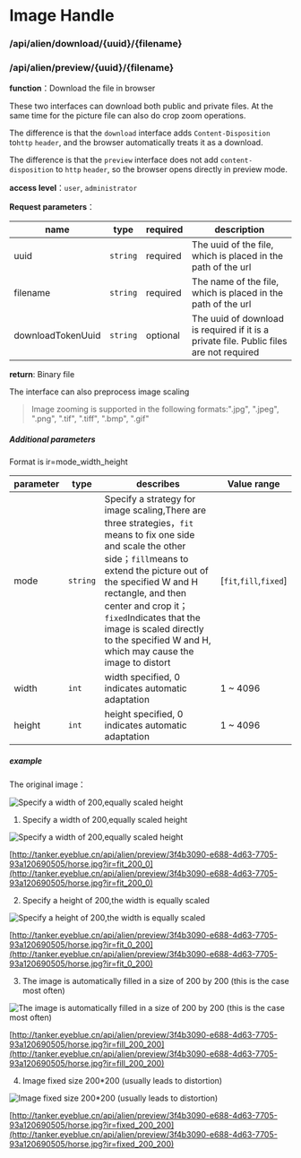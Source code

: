 # Image Handle

### /api/alien/download/{uuid}/{filename}

### /api/alien/preview/{uuid}/{filename}

**function**：Download the file in browser

These two interfaces can download both public and private files. At the same time for the picture file can also do crop zoom operations.

The difference is that the `download` interface adds `Content-Disposition` to` http ` `header`, and the browser automatically treats it as a download.

The difference is that the `preview` interface does not add `content-disposition` to `http` `header`, so the browser opens directly in preview mode.

**access level**：`user`, `administrator`

**Request parameters**：

name | type | required | description
--------- | ---- | ---- | -----------
uuid | `string` | required | The uuid of the file, which is placed in the path of the url
filename | `string` | required | The name of the file, which is placed in the path of the url
downloadTokenUuid | `string` | optional | The uuid of download is required if it is a private file. Public files are not required

**return**: Binary file

The interface can also preprocess image scaling
> Image zooming is supported in the following formats:".jpg", ".jpeg", ".png", ".tif", ".tiff", ".bmp", ".gif"

##### Additional parameters

Format is ir=mode_width_height

| parameter | type | describes | Value range|
| ------------ | ---- | ------------ | ------------ |
| mode | `string` | Specify a strategy for image scaling,There are three strategies，`fit` means to fix one side and scale the other side；`fill`means to extend the picture out of the specified W and H rectangle, and then center and crop it；`fixed`Indicates that the image is scaled directly to the specified W and H, which may cause the image to distort  | [`fit`,`fill`,`fixed`] |
|  width | `int`  |  width specified, 0 indicates automatic adaptation |  1 ~ 4096  |
|  height | `int`  |  height specified, 0 indicates automatic adaptation |  1 ~ 4096  |

##### example

The original image：

![Specify a width of 200,equally scaled height](http://tanker.eyeblue.cn/api/alien/preview/3f4b3090-e688-4d63-7705-93a120690505/horse.jpg)

1. Specify a width of 200,equally scaled height

![Specify a width of 200,equally scaled height](http://tanker.eyeblue.cn/api/alien/preview/3f4b3090-e688-4d63-7705-93a120690505/horse.jpg?ir=fit_200_0)

[http://tanker.eyeblue.cn/api/alien/preview/3f4b3090-e688-4d63-7705-93a120690505/horse.jpg?ir=fit_200_0](http://tanker.eyeblue.cn/api/alien/preview/3f4b3090-e688-4d63-7705-93a120690505/horse.jpg?ir=fit_200_0)

2. Specify a height of 200,the width is equally scaled

![Specify a height of 200,the width is equally scaled](http://tanker.eyeblue.cn/api/alien/preview/3f4b3090-e688-4d63-7705-93a120690505/horse.jpg?ir=fit_0_200)

[http://tanker.eyeblue.cn/api/alien/preview/3f4b3090-e688-4d63-7705-93a120690505/horse.jpg?ir=fit_0_200](http://tanker.eyeblue.cn/api/alien/preview/3f4b3090-e688-4d63-7705-93a120690505/horse.jpg?ir=fit_0_200)

3. The image is automatically filled in a size of 200 by 200 (this is the case most often)

![The image is automatically filled in a size of 200 by 200 (this is the case most often)](http://tanker.eyeblue.cn/api/alien/preview/3f4b3090-e688-4d63-7705-93a120690505/horse.jpg?ir=fill_200_200)

[http://tanker.eyeblue.cn/api/alien/preview/3f4b3090-e688-4d63-7705-93a120690505/horse.jpg?ir=fill_200_200](http://tanker.eyeblue.cn/api/alien/preview/3f4b3090-e688-4d63-7705-93a120690505/horse.jpg?ir=fill_200_200)

4. Image fixed size 200*200 (usually leads to distortion)

![Image fixed size 200*200 (usually leads to distortion)](http://tanker.eyeblue.cn/api/alien/preview/3f4b3090-e688-4d63-7705-93a120690505/horse.jpg?ir=fixed_200_200)

[http://tanker.eyeblue.cn/api/alien/preview/3f4b3090-e688-4d63-7705-93a120690505/horse.jpg?ir=fixed_200_200](http://tanker.eyeblue.cn/api/alien/preview/3f4b3090-e688-4d63-7705-93a120690505/horse.jpg?ir=fixed_200_200)


